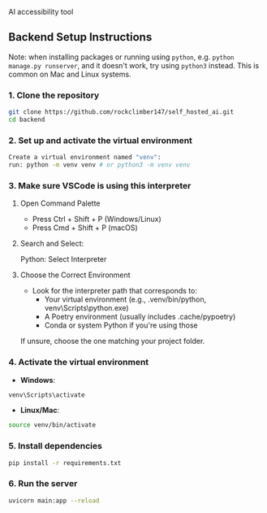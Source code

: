 AI accessibility tool


## Backend Setup Instructions

Note: when installing packages or running using `python`, e.g. `python manage.py runserver`, and it doesn't work, try using `python3` instead. This is common on Mac and Linux systems.

### 1. Clone the repository

```bash
git clone https://github.com/rockclimber147/self_hosted_ai.git
cd backend
```

### 2. Set up and activate the virtual environment

```bash
Create a virtual environment named "venv":
run: python -m venv venv # or python3 -m venv venv
```

### 3. Make sure VSCode is using this interpreter
1. Open Command Palette

   - Press Ctrl + Shift + P (Windows/Linux)
   - Press Cmd + Shift + P (macOS)

2. Search and Select:

   Python: Select Interpreter

3. Choose the Correct Environment

   - Look for the interpreter path that corresponds to:
     - Your virtual environment (e.g., .venv/bin/python, venv\Scripts\python.exe)
     - A Poetry environment (usually includes .cache/pypoetry)
     - Conda or system Python if you're using those

   If unsure, choose the one matching your project folder.

### 4. Activate the virtual environment

- **Windows**:

```bash
venv\Scripts\activate
```

- **Linux/Mac**:

```bash
source venv/bin/activate
```

### 5. Install dependencies

```bash
pip install -r requirements.txt
```

### 6. Run the server
```bash
uvicorn main:app --reload
```
